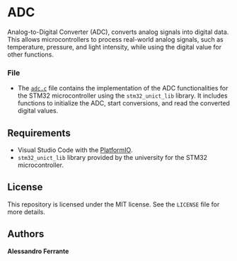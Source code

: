 # ADC
Analog-to-Digital Converter (ADC), converts analog signals into digital data. This allows microcontrollers to process real-world analog signals, such as temperature, pressure, and light intensity, while using the digital value for other functions.

### File
- The [`adc.c`](https://github.com/AlessandroFerrante/Embedded-Systems/blob/main/ADC/adc.c) file contains the implementation of the ADC functionalities for the STM32 microcontroller using the `stm32_unict_lib` library. It includes functions to initialize the ADC, start conversions, and read the converted digital values.

## Requirements
- Visual Studio Code with the [PlatformIO](https://platformio.org/).
- `stm32_unict_lib` library provided by the university for the STM32 microcontroller.

## License
This repository is licensed under the MIT license. See the `LICENSE` file for more details.

## Authors
**Alessandro Ferrante**
